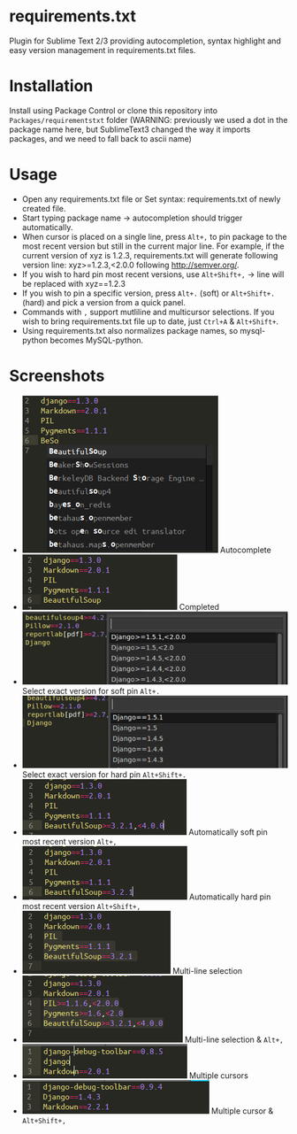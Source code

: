 requirements.txt
================

Plugin for Sublime Text 2/3 providing autocompletion, syntax highlight and easy version management in requirements.txt files.

Installation
============

Install using Package Control or clone this repository into `Packages/requirementstxt` folder (WARNING: previously we used a dot in the package name here, but SublimeText3 changed the way it imports packages, and we need to fall back to ascii name)

Usage
=====

- Open any requirements.txt file or Set syntax: requirements.txt of newly created file.
- Start typing package name -> autocompletion should trigger automatically.
- When cursor is placed on a single line, press `Alt+,` to pin package to the most recent version but still in the current major line. For example, if the current version of xyz is 1.2.3, requirements.txt will generate following version line: xyz>=1.2.3,<2.0.0 following http://semver.org/.
- If you wish to hard pin most recent versions, use `Alt+Shift+,` -> line will be replaced with xyz==1.2.3
- If you wish to pin a specific version, press `Alt+.` (soft) or `Alt+Shift+.` (hard) and pick a version from a quick panel.
- Commands with `,` support mutliline and multicursor selections. If you wish to bring requirements.txt file up to date, just `Ctrl+A` & `Alt+Shift+`.
- Using requirements.txt also normalizes package names, so mysql-python becomes MySQL-python.


Screenshots
===========

* ![](./doc/img/autocomplete.png) Autocomplete
* ![](./doc/img/completed.png) Completed
* ![](./doc/img/soft_ver_sel.png) Select exact version for soft pin `Alt+.`
* ![](./doc/img/hard_ver_sel.png) Select exact version for hard pin `Alt+Shift+.`
* ![](./doc/img/soft_pin.png) Automatically soft pin most recent version `Alt+,`
* ![](./doc/img/hard_pin.png) Automatically hard pin most recent version `Alt+Shift+,`
* ![](./doc/img/selection.png) Multi-line selection
* ![](./doc/img/selection_soft.png) Multi-line selection & `Alt+,`
* ![](./doc/img/multicursor.png) Multiple cursors
* ![](./doc/img/multicursor_hard.png) Multiple cursor & `Alt+Shift+,`
